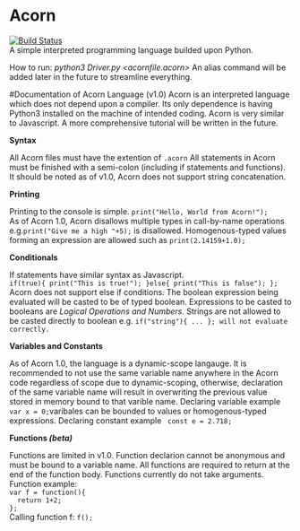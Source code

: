 # Acorn
[![Build Status](https://travis-ci.org/mita4829/Acorn.svg?branch=master)](https://travis-ci.org/mita4829/Acorn)
<br/>A simple interpreted programming language builded upon Python. 

How to run: <i>python3 Driver.py \<acornfile.acorn\> </i> An alias command will be added later in the future to streamline everything. 

#Documentation of Acorn Language (v1.0)
Acorn is an interpreted language which does not depend upon a compiler. Its only dependence is having Python3 installed on the machine of intended coding. Acorn is very similar to Javascript. A more comprehensive tutorial will be written in the future. 

<b>Syntax</b>
<p>All Acorn files must have the extention of <code>.acorn</code> All statements in Acorn must be finished with a semi-colon (including if statements and functions). It should be noted as of v1.0, Acorn does not support string concatenation.</p>

<b>Printing</b>
<p>Printing to the console is simple. <code>print("Hello, World from Acorn!");</code><br>As of Acorn 1.0, Acorn disallows multiple types in call-by-name operations e.g.<code>print("Give me a high "+5);</code> is disallowed. Homogenous-typed values forming an expression are allowed such as <code>print(2.14159+1.0);</code></p> 

<b>Conditionals</b>
<p>If statements have similar syntax as Javascript. <br/><code>if(true){ print("This is true!"); }else{ print("This is false"); };</code><br/>Acorn does not support else if conditions. The boolean expression being evaluated will be casted to be of typed boolean. Expressions to be casted to booleans are <i>Logical Operations and Numbers</i>. Strings are not allowed to be casted directly to boolean e.g. <code>if("string"){ ... }; will not evaluate correctly.</code></p>

<b>Variables and Constants</b>
<p>As of Acorn 1.0, the language is a dynamic-scope langauge. It is recommended to not use the same variable name anywhere in the Acorn code regardless of scope due to dynamic-scoping, otherwise, declaration of the same variable name will result in overwriting the previous value stored in memory bound to that varible name. Declaring variable example <code>var x = 0;</code>varibales can be bounded to values or homogenous-typed expressions. Declaring constant example <code> const e = 2.718; </code></p>

<b>Functions <i>(beta)</i></b>
<p>Functions are limited in v1.0. Function declarion cannot be anonymous and must be bound to a variable name. All functions are required to return at the end of the function body. Functions currently do not take arguments. Function example: <code>
var f = function(){
  return 1+2;
};
</code> Calling function f: <code>f();</code> </p>
